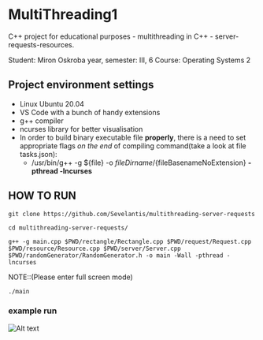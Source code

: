 # MultiThreading1
C++ project for educational purposes - multithreading in C++ - server-requests-resources. 

Student: Miron Oskroba
year, semester: III, 6
Course: Operating Systems 2

## Project environment settings
- Linux Ubuntu 20.04
- VS Code with a bunch of handy extensions
- g++ compiler
- ncurses library for better visualisation
- In order to build binary executable file **properly**, there is a need to set appropriate flags *on the end* of compiling command(take a look at file tasks.json):
  - /usr/bin/g++ -g ${file} -o ${fileDirname}/${fileBasenameNoExtension} **-pthread -lncurses**

## HOW TO RUN
```
git clone https://github.com/Sevelantis/multithreading-server-requests
```
```
cd multithreading-server-requests/
```
```
g++ -g main.cpp $PWD/rectangle/Rectangle.cpp $PWD/request/Request.cpp $PWD/resource/Resource.cpp $PWD/server/Server.cpp $PWD/randomGenerator/RandomGenerator.h -o main -Wall -pthread -lncurses
```
NOTE::(Please enter full screen mode)
```
./main
```

### example run

![Alt text](/readme-files/example.gif?raw=true "program run")
